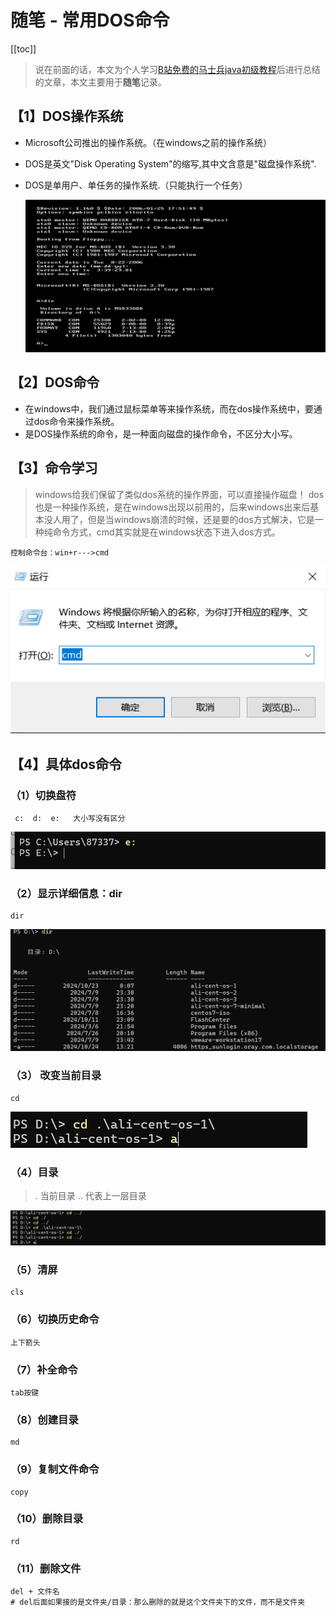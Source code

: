 # 随笔 - 常用DOS命令

[[toc]]

> 说在前面的话，本文为个人学习[B站免费的马士兵java初级教程](https://www.bilibili.com/video/BV1RK4y1g7A5/?spm_id_from=333.337.search-card.all.click&vd_source=65c7f6924d2d8ba5fa0d4c448818e08a)后进行总结的文章，本文主要用于<b>随笔</b>记录。

## 【1】DOS操作系统
- Microsoft公司推出的操作系统。（在windows之前的操作系统）

- DOS是英文"Disk Operating System"的缩写,其中文含意是"磁盘操作系统".

- DOS是单用户、单任务的操作系统.（只能执行一个任务）

  ![image-20241026005223309](../../../.vuepress/public/images/image-20241026005223309.png)

## 【2】DOS命令

- 在windows中，我们通过鼠标菜单等来操作系统，而在dos操作系统中，要通过dos命令来操作系统。
- 是DOS操作系统的命令，是一种面向磁盘的操作命令，不区分大小写。

## 【3】命令学习

> windows给我们保留了类似dos系统的操作界面，可以直接操作磁盘！
> dos 也是一种操作系统，是在windows出现以前用的，后来windows出来后基本没人用了，但是当windows崩溃的时候，还是要的dos方式解决，它是一种纯命令方式，cmd其实就是在windows状态下进入dos方式。

`控制命令台：win+r--->cmd`

![image-20241026005343828](../../../.vuepress/public/images/image-20241026005343828.png)

## 【4】具体dos命令

### （1）切换盘符

``` dos
 c:  d:  e:   大小写没有区分
```

![image-20241026005453804](../../../.vuepress/public/images/image-20241026005453804.png)

### （2）显示详细信息：dir

``` dos
dir
```

![image-20241026005626840](../../../.vuepress/public/images/image-20241026005626840.png)

### （3） 改变当前目录

``` dos
cd
```

![image-20241026005845397](../../../.vuepress/public/images/image-20241026005845397.png)

### （4）目录

> . 当前目录
>         ..  代表上一层目录

![image-20241026010100477](../../../.vuepress/public/images/image-20241026010100477.png)

### （5）清屏

``` DOS
cls
```

### （6）切换历史命令

``` dos
上下箭头
```

### （7）补全命令

``` dos
tab按键
```

### （8）创建目录

``` dos
md
```

### （9）复制文件命令

``` dos
copy
```

### （10）删除目录

``` dos
rd
```

### （11）删除文件

``` dos
del + 文件名
# del后面如果接的是文件夹/目录：那么删除的就是这个文件夹下的文件，而不是文件夹
```

